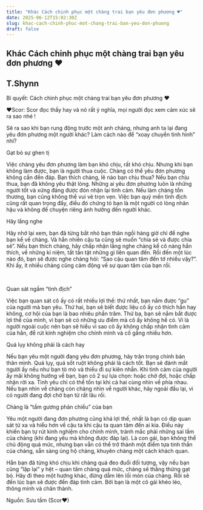 ```yaml
---
title: "Khác Cách chinh phục một chàng trai bạn yêu đơn phương ♥"
date: 2025-06-12T15:02:30Z
slug: khac-cach-chinh-phuc-mot-chang-trai-ban-yeu-don-phuong
draft: false
---
```


## Khác Cách chinh phục một chàng trai bạn yêu đơn phương ♥

## T.Shynn

Bí quyết: Cách chinh phục một chàng trai bạn yêu đơn phương ♥
 
♥Scor: Scor đọc thấy hay và nó rất ý nghĩa, mọi người đọc xem cảm xúc sẽ ra sao nhé !
 
Sẽ ra sao khi bạn rung động trước một anh chàng, nhưng anh ta lại đang yêu đơn phương một người khác? Làm cách nào để “xoay chuyển tình hình” nhỉ?

Gạt bỏ sự ghen tị

Việc chàng yêu đơn phương làm bạn khó chịu, rất khó chịu. Nhưng khi bạn không làm được, bạn là người thua cuộc. Chàng có thể yêu đơn phương không cần đền đáp. Bạn thích chàng, lẽ nào bạn chịu thua? Nếu bạn chịu thua, bạn đã không yêu thật lòng. Những ai yêu đơn phương luôn là những người tốt và xứng đáng được đón nhận lại tình cảm. Nếu làm chàng tổn thương, bạn cũng không thể vui vẻ trọn vẹn. Việc bạn quý mến tình địch cũng rất quan trọng đấy, điều đó chứng tỏ bạn là một người có lòng nhân hậu và không để chuyện riêng ảnh hưởng đến người khác.

Hãy lắng nghe

Hãy nhớ lại xem, bạn đã từng bắt nhỏ bạn thân ngồi hàng giờ chỉ để nghe bạn kể về chàng. Và hẳn nhiên cậu ta cũng sẽ muốn “chia sẻ và được chia sẻ”. Nếu bạn thích chàng, hãy chấp nhận lắng nghe chàng kể cô nàng hắn thích, về những kỉ niệm, tất tần tật những gì liên quan đến. Rồi đến một lúc nào đó, bạn sẽ được nghe chàng hỏi: “Sao cậu quan tâm đến tớ nhiều vậy?”. Khi ấy, ít nhiều chàng cũng cảm động về sự quan tâm của bạn rồi.
 
 
​ 
 
Quan sát ngầm “tình địch”

Việc bạn quan sát cô ấy có rất nhiều lợi thế: thứ nhất, bạn nắm được “gu” của người mà bạn yêu. Thứ hai, bạn sẽ biết được liệu cô ấy có thích hắn hay không, cơ hội của bạn là bao nhiêu phần trăm. Thứ ba, bạn sẽ nắm bắt được lợi thế của mình, vì bạn sẽ có những ưu điểm mà cô ấy không hề có. Vì là người ngoài cuộc nên bạn sẽ hiểu vì sao cô ấy không chấp nhận tình cảm của hắn, để rút kinh nghiệm cho chính mình và cố gắng nhiều hơn.

Quá lụy không phải là cách hay

Nếu bạn yêu một người đang yêu đơn phương, hãy  trân trọng chính bản thân mình. Quá lụy, quá sốt ruột không phải là cách tốt. Bạn sẽ đánh mất người ấy nếu như bạn tò mò và thiếu đi sự kiên nhẫn. Khi tình cảm của người ấy mãi không hướng về bạn, bạn có 2 sự lựa chọn: hoặc chờ đợi, hoặc chấp nhận rời xa. Tình yêu chỉ có thể tồn tại khi cả hai cùng nhìn về phía nhau. Nếu bạn nhìn về chàng còn chàng nhìn về người khác, hãy ngoái đầu lại, vì có người đang đợi chờ bạn từ rất lâu rồi.

Chàng là “tấm gương phản chiếu” của bạn

Yêu một người đang đơn phương cũng khá lợi thế, nhất là bạn có dịp quan sát từ xa và hiểu hơn về cậu ta khi cậu ta quan tâm đến ai kia. Điều này khiến bạn tự rút kinh nghiệm cho chính mình, tránh mắc phải những sai lầm của chàng (khi đang yêu mà không được đáp lại). Là con gái, bạn không thể chủ động quá mức, nhưng bạn vẫn có thể trở thành một điểm tựa tinh thần của chàng, sẵn sàng ủng hộ chàng, khuyên chàng một cách khách quan.

Hẳn bạn đã từng khó chịu khi chàng quá đeo đuổi đối tượng, vậy nếu bạn cũng “lặp lại” y hệt – quan tâm chàng quá mức, chàng sẽ thẳng thừng gạt bỏ. Hãy đi theo một hướng khác, đừng dẫm lên lối mòn của chàng. Rồi sẽ đến lúc bạn sẽ được đền đáp tình cảm. Bởi bạn là một cô gái khéo léo, thông minh và chân thành.
 
 
 
Nguồn: Sưu tầm (Scor♥)